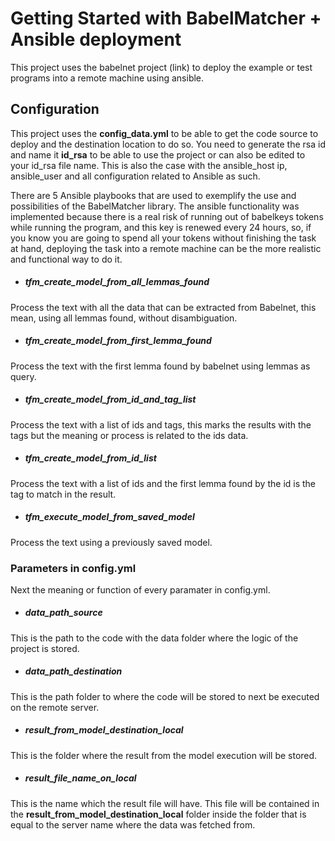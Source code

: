 # Getting Started with BabelMatcher + Ansible deployment

This project uses the babelnet project (link) to deploy the example or test programs into a remote machine using ansible.

## Configuration

This project uses the **config_data.yml** to be able to get the code source to deploy and the destination location to do so. You need to generate the rsa id and name it **id_rsa** to be able to use the project or can also be edited to your id_rsa file name.
This is also the case with the ansible_host ip, ansible_user and all configuration related to Ansible as such.

There are 5 Ansible playbooks that are used to exemplify the use and possibilities of the BabelMatcher library. The ansible functionality was implemented because there is a real risk of running out of babelkeys tokens while running the program, and this key is renewed every 24 hours, so, if you know you are going to spend all your tokens without finishing the task at hand, deploying the task into a remote machine can be the more realistic and functional way to do it.

* ##### tfm_create_model_from_all_lemmas_found

Process the text with all the data that can be extracted from Babelnet, this mean, using all lemmas found, without disambiguation.

* ##### tfm_create_model_from_first_lemma_found

Process the text with the first lemma found by babelnet using lemmas as query.

* ##### tfm_create_model_from_id_and_tag_list

Process the text with a list of ids and tags, this marks the results with the tags but the meaning or process is related to the ids data.

* ##### tfm_create_model_from_id_list

Process the text with a list of ids and the first lemma found by the id is the tag to match in the result.

* ##### tfm_execute_model_from_saved_model

Process the text using a previously saved model.

### Parameters in config.yml
Next the meaning or function of every paramater in config.yml.

* ##### data_path_source

This is the path to the code with the data folder where the logic of the project is stored.

* ##### data_path_destination

This is the path folder to where the code will be stored to next be executed on the remote server.

* ##### result_from_model_destination_local

This is the folder where the result from the model execution will be stored.
* ##### result_file_name_on_local

This is the name which the result file will have. This file will be contained in the **result_from_model_destination_local** folder inside the folder that is equal to the server name where the data was fetched from.
